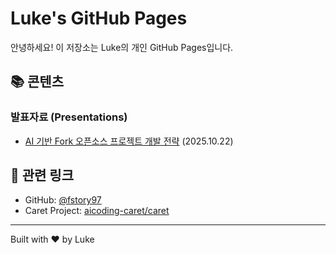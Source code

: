 # Luke's GitHub Pages

안녕하세요! 이 저장소는 Luke의 개인 GitHub Pages입니다.

## 📚 콘텐츠

### 발표자료 (Presentations)
- [AI 기반 Fork 오픈소스 프로젝트 개발 전략](presentation/20251022-ai-fork-presentation/) (2025.10.22)

## 🔗 관련 링크
- GitHub: [@fstory97](https://github.com/fstory97)
- Caret Project: [aicoding-caret/caret](https://github.com/aicoding-caret/caret)

---

Built with ❤️ by Luke
